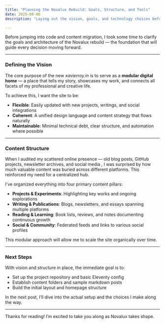 ```yaml
---
title: "Planning the Novalux Rebuild: Goals, Structure, and Tools"
date: 2025-08-06
description: "Laying out the vision, goals, and technology choices before diving into rebuilding xavierroy.in."

---
```


Before jumping into code and content migration, I took some time to clarify the goals and architecture of the Novalux rebuild — the foundation that will guide every decision moving forward.

---

### Defining the Vision

The core purpose of the new <em>xavierroy.in</em> is to serve as a **modular digital home** — a place that tells my story, showcases my work, and connects all facets of my professional and creative life.

To achieve this, I want the site to be:

- **Flexible**: Easily updated with new projects, writings, and social integrations  
- **Coherent**: A unified design language and content strategy that flows naturally  
- **Maintainable**: Minimal technical debt, clear structure, and automation where possible

---

### Content Structure

When I audited my scattered online presence — old blog posts, GitHub projects, newsletter archives, and social media , I was surprised by how much valuable content was buried across different platforms. This reinforced my need for a centralized hub.

I've organized everything into four primary content pillars:

- **Projects & Experiments**: Highlighting key works and ongoing explorations  
- **Writing & Publications**: Blogs, newsletters, and essays spanning multiple platforms  
- **Reading & Learning**: Book lists, reviews, and notes documenting continuous growth  
- **Social & Community**: Federated feeds and links to various social profiles  

This modular approach will allow me to scale the site organically over time.

---


### Next Steps

With vision and structure in place, the immediate goal is to:

- Set up the project repository and basic Eleventy config  
- Establish content folders and sample markdown posts  
- Build the initial layout and homepage structure  

In the next post, I’ll dive into the actual setup and the choices I make along the way.

---

Thanks for reading! I’m excited to take you along as Novalux takes shape.
